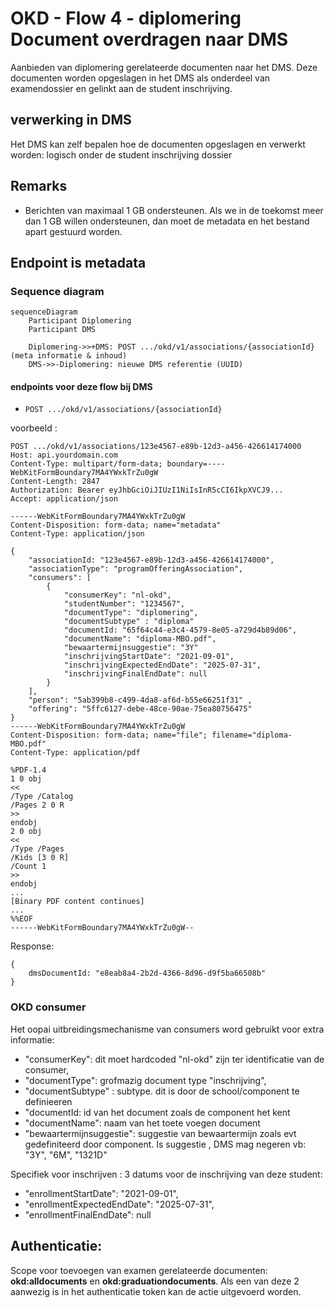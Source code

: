 # OKD - Flow 4 - diplomering Document overdragen naar DMS
Aanbieden van diplomering gerelateerde documenten naar het DMS. Deze documenten worden opgeslagen in het DMS als onderdeel van examendossier en gelinkt aan de student inschrijving.



## verwerking in DMS
Het DMS kan zelf bepalen hoe de documenten opgeslagen en verwerkt worden: logisch onder de student inschrijving dossier

## Remarks
- Berichten van maximaal 1 GB ondersteunen. Als we in de toekomst meer dan 1 GB willen ondersteunen, dan moet de metadata en het bestand apart gestuurd worden.



## Endpoint is metadata
### Sequence diagram
```mermaid
sequenceDiagram
    Participant Diplomering
    Participant DMS

    Diplomering->>+DMS: POST .../okd/v1/associations/{associationId} (meta informatie & inhoud)
    DMS->>-Diplomering: nieuwe DMS referentie (UUID)

```
#### endpoints voor deze flow bij DMS
- `POST .../okd/v1/associations/{associationId}`

voorbeeld :
```
POST .../okd/v1/associations/123e4567-e89b-12d3-a456-426614174000
Host: api.yourdomain.com
Content-Type: multipart/form-data; boundary=----WebKitFormBoundary7MA4YWxkTrZu0gW
Content-Length: 2847
Authorization: Bearer eyJhbGciOiJIUzI1NiIsInR5cCI6IkpXVCJ9...
Accept: application/json

------WebKitFormBoundary7MA4YWxkTrZu0gW
Content-Disposition: form-data; name="metadata"
Content-Type: application/json

{
    "associationId: "123e4567-e89b-12d3-a456-426614174000",
    "associationType": "programOfferingAssociation",
    "consumers": [
        {
            "consumerKey": "nl-okd",
            "studentNumber": "1234567",
            "documentType": "diplomering",
            "documentSubtype" : "diploma"
            "documentId: "65f64c44-e3c4-4579-8e05-a729d4b89d06",
            "documentName": "diploma-MBO.pdf",
            "bewaartermijnsuggestie": "3Y"
            "inschrijvingStartDate": "2021-09-01", 
            "inschrijvingExpectedEndDate": "2025-07-31",
            "inschrijvingFinalEndDate": null
        }
    ],
    "person": "5ab399b8-c499-4da8-af6d-b55e66251f31" ,
    "offering": "5ffc6127-debe-48ce-90ae-75ea80756475"
}
------WebKitFormBoundary7MA4YWxkTrZu0gW
Content-Disposition: form-data; name="file"; filename="diploma-MBO.pdf"
Content-Type: application/pdf

%PDF-1.4
1 0 obj
<<
/Type /Catalog
/Pages 2 0 R
>>
endobj
2 0 obj
<<
/Type /Pages
/Kids [3 0 R]
/Count 1
>>
endobj
...
[Binary PDF content continues]
...
%%EOF
------WebKitFormBoundary7MA4YWxkTrZu0gW--

```

Response:
```
{
    dmsDocumentId: "e8eab8a4-2b2d-4366-8d96-d9f5ba66508b"
}
```

### OKD consumer
Het oopai uitbreidingsmechanisme van consumers word gebruikt voor extra informatie:
* "consumerKey": dit moet hardcoded "nl-okd" zijn ter identificatie van de consumer,
* "documentType": grofmazig document type "inschrijving",
* "documentSubtype" : subtype. dit is door de school/component te definieeren
* "documentId: id van het document zoals de component het kent
* "documentName": naam van het toete voegen document
* "bewaartermijnsuggestie": suggestie van bewaartermijn zoals evt gedefiniteerd door component. Is suggestie , DMS mag negeren vb: "3Y", "6M", "1321D"

Specifiek voor inschrijven : 3 datums voor de inschrijving van deze student:
* "enrollmentStartDate": "2021-09-01", 
* "enrollmentExpectedEndDate": "2025-07-31",
* "enrollmentFinalEndDate": null

## Authenticatie:

Scope voor toevoegen van examen gerelateerde documenten: **okd:alldocuments** en **okd:graduationdocuments**.
Als een van deze 2 aanwezig is in het authenticatie token kan de actie uitgevoerd worden.
